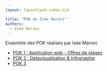 ```yaml
---
layout: layout/pok-index.njk

title: "POK de Isée Maroni"
authors:
  - Isée Maroni
---
```


Ensemble des POK réalisés par Isée Maroni.

- [POK 1 : Application web - Offres de stages](./temps-1)
- [POK 2 : Datavisualisation & Infographie](./temps-2)
- [POK 3](./temps-3)
